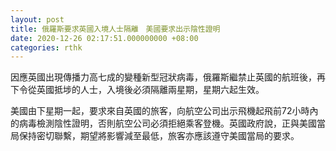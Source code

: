 ```yaml
---
layout: post
title: 俄羅斯要求英國入境人士隔離　美國要求出示陰性證明
date: 2020-12-26 02:17:51.000000000 +08:00
categories: rthk
---
```


因應英國出現傳播力高七成的變種新型冠狀病毒，俄羅斯繼禁止英國的航班後，再下令從英國抵埗的人士，入境後必須隔離兩星期，星期六起生效。

美國由下星期一起，要求來自英國的旅客，向航空公司出示飛機起飛前72小時內的病毒檢測陰性證明，否則航空公司必須拒絕乘客登機。英國政府說，正與美國當局保持密切聯繫，期望將影響減至最低，旅客亦應該遵守美國當局的要求。
